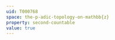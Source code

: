 ```yaml
---
uid: T000768
space: the-p-adic-topology-on-mathbb{z}
property: second-countable
value: true
---
```

